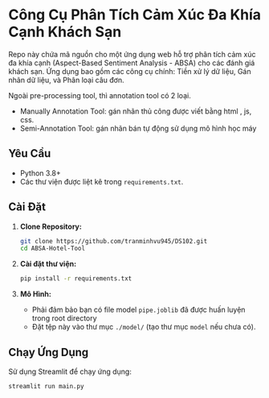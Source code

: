 # Công Cụ Phân Tích Cảm Xúc Đa Khía Cạnh Khách Sạn

Repo này chứa mã nguồn cho một ứng dụng web hỗ trợ phân tích cảm xúc đa khía cạnh (Aspect-Based Sentiment Analysis - ABSA) cho các đánh giá khách sạn. Ứng dụng bao gồm các công cụ chính: Tiền xử lý dữ liệu, Gán nhãn dữ liệu, và Phân loại câu đơn. 

Ngoài pre-processing tool, thì annotation tool có 2 loại. 
*  Manually Annotation Tool: gán nhãn thủ công được viết bằng html , js, css.
*  Semi-Annotation Tool: gán nhãn bán tự động sử dụng mô hình học máy

## Yêu Cầu

*   Python 3.8+
*   Các thư viện được liệt kê trong `requirements.txt`.

## Cài Đặt

1.  **Clone Repository:**
    ```bash
    git clone https://github.com/tranminhvu945/DS102.git
    cd ABSA-Hotel-Tool
    ```

2.  **Cài đặt thư viện:**
    ```bash
    pip install -r requirements.txt
    ```

3.  **Mô Hình:**
    *   Phải đảm bảo bạn có file model `pipe.joblib` đã được huấn luyện trong root directory
    *   Đặt tệp này vào thư mục `./model/` (tạo thư mục `model` nếu chưa có).

## Chạy Ứng Dụng

Sử dụng Streamlit để chạy ứng dụng:

```bash
streamlit run main.py
```
